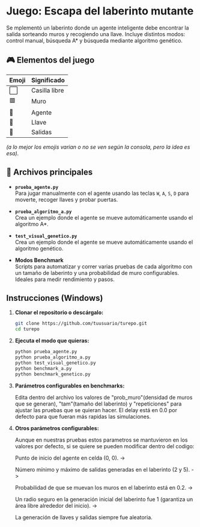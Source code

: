 # Juego: Escapa del laberinto mutante

Se mplementó un laberinto donde un agente inteligente debe encontrar la salida sorteando muros y recogiendo una llave. 
Incluye distintos modos: control manual, búsqueda A* y búsqueda mediante algoritmo genético.  

## 🎮 Elementos del juego  

| Emoji | Significado |
|-------|-------------|
| ⬜ | Casilla libre |
| 🟥 | Muro |
| 🤖 | Agente |
| 🔑 | Llave |
| 🚪 | Salidas |

*(a lo mejor los emojis varian o no se ven según la consola, pero la idea es esa).*  

## 📂 Archivos principales  

- **`prueba_agente.py`**  
  Para jugar manualmente con el agente usando las teclas `W`, `A`, `S`, `D` para moverte, recoger llaves y probar puertas.  

- **`prueba_algoritmo_a.py`**  
  Crea un ejemplo donde el agente se mueve automáticamente usando el algoritmo A*.  

- **`test_visual_genetico.py`**  
  Crea un ejemplo donde el agente se mueve automáticamente usando el algoritmo genético.  

- **Modos Benchmark**  
  Scripts para automatizar y correr varias pruebas de cada algoritmo con un tamaño de laberinto y una probabilidad de muro configurables.  
  Ideales para medir rendimiento y pasos.  

## Instrucciones (Windows)  

1. **Clonar el repositorio o descárgalo:**  

   ```bash
   git clone https://github.com/tuusuario/turepo.git
   cd turepo
2. **Ejecuta el modo que quieras:**  

   ```bash
   python prueba_agente.py
   python prueba_algoritmo_a.py
   python test_visual_genetico.py
   python benchmark_a.py
   python benchmark_genetico.py
3. **Parámetros configurables en benchmarks:**  

   Edita dentro del archivo los valores de "prob_muro"(densidad de muros que se generan), "tam"(tamaño del laberinto) y "repeticiones" para ajustar las pruebas que se quieran hacer.
   El delay está en 0.0 por defecto para que fueran más rapidas las simulaciones.

4. **Otros parámetros configurables:**

   Aunque en nuestras pruebas estos parametros se mantuvieron en los valores por defecto, si se quiere se pueden modificar dentro del codigo:
   
    Punto de inicio del agente en celda (0, 0). ->

    Número mínimo y máximo de salidas generadas en el laberinto (2 y 5). ->
    
    Probabilidad de que se muevan los muros en el laberinto está en 0.2. ->
    
    Un radio seguro en la generación inicial del laberinto fue 1 (garantiza un área libre alrededor del inicio). ->
    
    La generación de llaves y salidas siempre fue aleatoria. 
   
